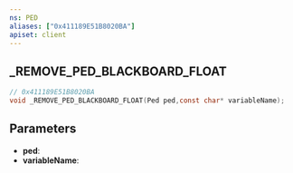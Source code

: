 ```yaml
---
ns: PED
aliases: ["0x411189E51B8020BA"]
apiset: client
---
```

## _REMOVE_PED_BLACKBOARD_FLOAT

```c
// 0x411189E51B8020BA
void _REMOVE_PED_BLACKBOARD_FLOAT(Ped ped,const char* variableName);
```


## Parameters
* **ped**:
* **variableName**: